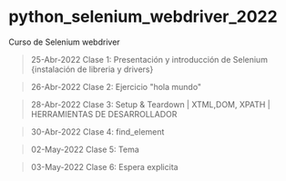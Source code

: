 # python_selenium_webdriver_2022
Curso de Selenium webdriver


> 25-Abr-2022 Clase 1: Presentación y introducción de Selenium {instalación de libreria y drivers}

> 26-Abr-2022 Clase 2: Ejercicio "hola mundo"

> 28-Abr-2022 Clase 3: Setup & Teardown | XTML,DOM, XPATH | HERRAMIENTAS DE DESARROLLADOR

> 30-Abr-2022 Clase 4: find_element

> 02-May-2022 Clase 5: Tema

> 03-May-2022 Clase 6: Espera explicita